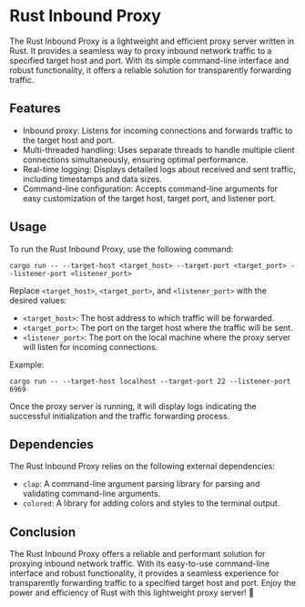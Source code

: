 # Rust Inbound Proxy

The Rust Inbound Proxy is a lightweight and efficient proxy server written in Rust. It provides a seamless way to proxy inbound network traffic to a specified target host and port. With its simple command-line interface and robust functionality, it offers a reliable solution for transparently forwarding traffic.

## Features

- Inbound proxy: Listens for incoming connections and forwards traffic to the target host and port.
- Multi-threaded handling: Uses separate threads to handle multiple client connections simultaneously, ensuring optimal performance.
- Real-time logging: Displays detailed logs about received and sent traffic, including timestamps and data sizes.
- Command-line configuration: Accepts command-line arguments for easy customization of the target host, target port, and listener port.

## Usage

To run the Rust Inbound Proxy, use the following command:

```shell
cargo run -- --target-host <target_host> --target-port <target_port> --listener-port <listener_port>
```

Replace `<target_host>`, `<target_port>`, and `<listener_port>` with the desired values:

- `<target_host>`: The host address to which traffic will be forwarded.
- `<target_port>`: The port on the target host where the traffic will be sent.
- `<listener_port>`: The port on the local machine where the proxy server will listen for incoming connections.

Example:

```shell
cargo run -- --target-host localhost --target-port 22 --listener-port 6969
```

Once the proxy server is running, it will display logs indicating the successful initialization and the traffic forwarding process.

## Dependencies

The Rust Inbound Proxy relies on the following external dependencies:

- `clap`: A command-line argument parsing library for parsing and validating command-line arguments.
- `colored`: A library for adding colors and styles to the terminal output.

## Conclusion

The Rust Inbound Proxy offers a reliable and performant solution for proxying inbound network traffic. With its easy-to-use command-line interface and robust functionality, it provides a seamless experience for transparently forwarding traffic to a specified target host and port. Enjoy the power and efficiency of Rust with this lightweight proxy server! 🚀
